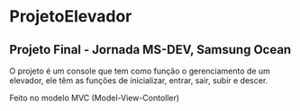 # ProjetoElevador
## Projeto Final - Jornada MS-DEV, Samsung Ocean

O projeto é um console que tem como função o gerenciamento de um elevador, ele têm as funções de inicializar, entrar, sair, subir e descer.

Feito no modelo MVC (Model-View-Contoller)
